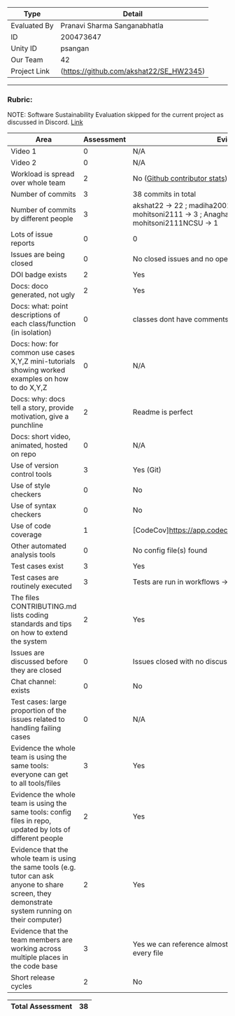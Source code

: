 |Type| Detail|
|--------|-------|
| Evaluated By | Pranavi Sharma Sanganabhatla |
| ID | 200473647 |
| Unity ID | psangan |
| Our Team | 42 |
| Project Link | (https://github.com/akshat22/SE_HW2345) |


******



### Rubric:

NOTE: Software Sustainability Evaluation skipped for the current project as discussed in Discord. [Link](https://discord.com/channels/1009547855301718107/1009549425288429608/1023416944101163069)

| Area                                                                                                                                                | Assessment | Evidence                                                                                                                                                                                                                           |
|-----------------------------------------------------------------------------------------------------------------------------------------------------|------------|-------------------------------------------------------------------------------------------------------------------------------------------------------------------------------------------------------------------------------------|
| Video 1                                                                                                                                             | 0          | N/A                                                                                                                                                                             |
| Video 2                                                                                                                                             | 0          | N/A                                                                                                                                                                             |
| Workload is spread over whole team                                                                                                                  | 2          | No ([Github contributor stats](https://github.com/akshat22/SE_HW2345/graphs/contributors))                     |
| Number of commits                                                                                                                                   | 3          | 38 commits in total                                                                                                                                                                                                                    |
| Number of commits by different people                                                                                                               | 3          | akshat22 -> 22 ; madiha2001 -> 7 ; tilaksatra -> 3 ; mohitsoni2111 -> 3 ; Anagha-2000 -> 2 ; mohitsoni2111NCSU -> 1                                                                                                                                                                             |
| Lots of issue reports                                                                                                                               | 0          |0                                                                                                                                      |
| Issues are being closed                                                                                                                             | 0         | No closed issues and no open issues                                                                                                                       |
| DOI badge exists                                                                                                                                    | 2          | Yes                                                                                                                          |
| Docs: doco generated, not ugly                                                                                                                      | 2          | Yes                                                                                                                                                                   |
| Docs: what: point descriptions of each class/function (in isolation)                                                                                | 0          |classes dont have comments                                                      |
|Docs: how: for common use cases X,Y,Z mini-tutorials showing worked examples on how to do X,Y,Z                                                      |0          |  N/A | 
| Docs: why: docs tell a story, provide motivation, give a punchline                                                                                  | 2          | Readme is perfect                                      |
| Docs: short video, animated, hosted on repo                                                                                                         | 0          | N/A                                                                                                                                                                   |
| Use of version control tools                                                                                                                        | 3          | Yes (Git)                                                                                                                                  |
| Use of style checkers                                                                                                                               | 0                                                                                                                                                                                                                | No|
| Use of syntax checkers                                                                                                                              | 0          | No                                                                                                                                                                                                           |
| Use of code coverage                                                                                                                                | 1          | [CodeCov]https://app.codecov.io/gh/akshat22/SE_HW2345                                                                                                                                                                                                            |
| Other automated analysis tools                                                                                                                      | 0          | No config file(s) found                                                                                                                                                                                                             |
| Test cases exist                                                                                                                                    | 3          | Yes                                                                            |
| Test cases are routinely executed                                                                                                                   | 3          | Tests are run in workflows -> reference [here](https://github.com/akshat22/SE_HW2345/actions)                                                                                             |
| The files CONTRIBUTING.md lists coding standards and tips on how to extend the system                                                               | 2          | Yes               |
| Issues are discussed before they are closed                                                                                                         | 0          | Issues closed with no discussion                                                                                                                   |
| Chat channel: exists                                                                                                                                | 0          | No                                                                                                                                                                       |
| Test cases: large proportion of the issues related to handling failing cases                                                                        | 0          | N/A                                              |
| Evidence the whole team is using the same tools: everyone can get to all tools/files                                                                | 3          | Yes                                                                                                                                                                                              |
| Evidence the whole team is using the same tools: config files in repo, updated by lots of different people                                          | 2          | Yes                                                                                                                                                                                                             |
| Evidence that the whole team is using the same tools (e.g. tutor can ask anyone to share screen, they demonstrate system running on their computer) | 2          | Yes   |
| Evidence that the team members are working across multiple places in the code base                                                                  | 3          | Yes we can reference almost everyone as contributor in every file                                                                                                |
| Short release cycles                                                                                                                                | 2          | No                                                           |                                                                                                                                 |            |           |

| Total Assessment| 38 | 
|--------|-------|
